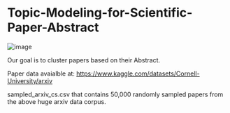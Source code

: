 # Topic-Modeling-for-Scientific-Paper-Abstract

![image](https://github.com/areegtarek/Topic-Modeling-for-Scientific-Paper-Abstract/assets/46351336/d5abdb28-1f02-413e-90a1-5bb0044e9a23)

Our goal is to cluster papers based on their Abstract.

Paper data avaialble at: https://www.kaggle.com/datasets/Cornell-University/arxiv

sampled_arxiv_cs.csv that contains 50,000 randomly sampled papers from the above huge arxiv data corpus.
